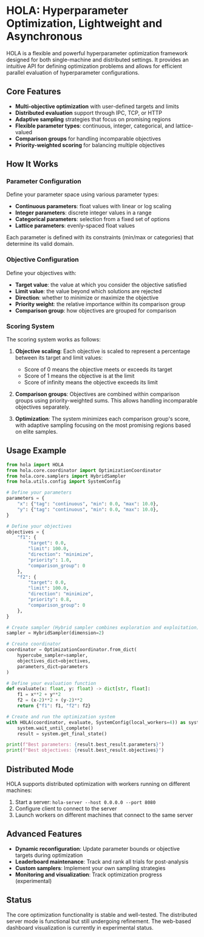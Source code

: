 # HOLA: Hyperparameter Optimization, Lightweight and Asynchronous

HOLA is a flexible and powerful hyperparameter optimization framework designed for both single-machine and distributed settings. It provides an intuitive API for defining optimization problems and allows for efficient parallel evaluation of hyperparameter configurations.

## Core Features

- **Multi-objective optimization** with user-defined targets and limits
- **Distributed evaluation** support through IPC, TCP, or HTTP
- **Adaptive sampling** strategies that focus on promising regions
- **Flexible parameter types**: continuous, integer, categorical, and lattice-valued
- **Comparison groups** for handling incomparable objectives
- **Priority-weighted scoring** for balancing multiple objectives

## How It Works

### Parameter Configuration

Define your parameter space using various parameter types:

- **Continuous parameters**: float values with linear or log scaling
- **Integer parameters**: discrete integer values in a range
- **Categorical parameters**: selection from a fixed set of options
- **Lattice parameters**: evenly-spaced float values

Each parameter is defined with its constraints (min/max or categories) that determine its valid domain.

### Objective Configuration

Define your objectives with:

- **Target value**: the value at which you consider the objective satisfied
- **Limit value**: the value beyond which solutions are rejected
- **Direction**: whether to minimize or maximize the objective
- **Priority weight**: the relative importance within its comparison group
- **Comparison group**: how objectives are grouped for comparison

### Scoring System

The scoring system works as follows:

1. **Objective scaling**: Each objective is scaled to represent a percentage between its target and limit values:
   - Score of 0 means the objective meets or exceeds its target
   - Score of 1 means the objective is at the limit
   - Score of infinity means the objective exceeds its limit

2. **Comparison groups**: Objectives are combined within comparison groups using priority-weighted sums. This allows handling incomparable objectives separately.

3. **Optimization**: The system minimizes each comparison group's score, with adaptive sampling focusing on the most promising regions based on elite samples.

## Usage Example

```python
from hola import HOLA
from hola.core.coordinator import OptimizationCoordinator
from hola.core.samplers import HybridSampler
from hola.utils.config import SystemConfig

# Define your parameters
parameters = {
    "x": {"tag": "continuous", "min": 0.0, "max": 10.0},
    "y": {"tag": "continuous", "min": 0.0, "max": 10.0},
}

# Define your objectives
objectives = {
    "f1": {
        "target": 0.0,
        "limit": 100.0,
        "direction": "minimize",
        "priority": 1.0,
        "comparison_group": 0
    },
    "f2": {
        "target": 0.0,
        "limit": 100.0,
        "direction": "minimize",
        "priority": 0.8,
        "comparison_group": 0
    },
}

# Create sampler (Hybrid sampler combines exploration and exploitation)
sampler = HybridSampler(dimension=2)

# Create coordinator
coordinator = OptimizationCoordinator.from_dict(
    hypercube_sampler=sampler,
    objectives_dict=objectives,
    parameters_dict=parameters
)

# Define your evaluation function
def evaluate(x: float, y: float) -> dict[str, float]:
    f1 = x**2 + y**2
    f2 = (x-2)**2 + (y-2)**2
    return {"f1": f1, "f2": f2}

# Create and run the optimization system
with HOLA(coordinator, evaluate, SystemConfig(local_workers=4)) as system:
    system.wait_until_complete()
    result = system.get_final_state()

print(f"Best parameters: {result.best_result.parameters}")
print(f"Best objectives: {result.best_result.objectives}")
```

## Distributed Mode

HOLA supports distributed optimization with workers running on different machines:

1. Start a server: `hola-server --host 0.0.0.0 --port 8080`
2. Configure client to connect to the server
3. Launch workers on different machines that connect to the same server

## Advanced Features

- **Dynamic reconfiguration**: Update parameter bounds or objective targets during optimization
- **Leaderboard maintenance**: Track and rank all trials for post-analysis
- **Custom samplers**: Implement your own sampling strategies
- **Monitoring and visualization**: Track optimization progress (experimental)

## Status

The core optimization functionality is stable and well-tested. The distributed server mode is functional but still undergoing refinement. The web-based dashboard visualization is currently in experimental status.
